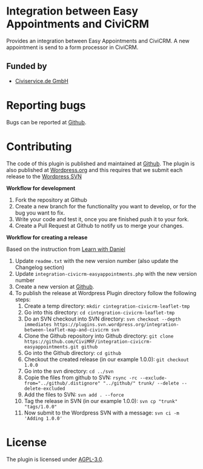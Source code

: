 # Integration between Easy Appointments and CiviCRM

Provides an integration between Easy Appointments and CiviCRM. A new appointment is send to a form processor in CiviCRM.

## Funded by

* [Civiservice.de GmbH](https://civiservice.de/)

# Reporting bugs

Bugs can be reported at [Github](https://github.com/CiviMRF/integration-civicrm-easyappointments).

# Contributing

The code of this plugin is published and maintained at [Github](https://github.com/CiviMRF/integration-civicrm-easyappointments).
The plugin is also published at [Wordpress.org](https://wordpress.org/plugins/integration-between-leaflet-map-and-civicrm)
and this requires that we submit each release to the [Wordpress SVN](https://plugins.svn.wordpress.org/integration-between-leaflet-map-and-civicrm)

**Workflow for development**

1. Fork the repository at Github
1. Create a new branch for the functionality you want to develop, or for the bug you want to fix.
1. Write your code and test it, once you are finished push it to your fork.
1. Create a Pull Request at Github to notify us to merge your changes.

**Workflow for creating a release**

Based on the instruction from [Learn with Daniel](https://learnwithdaniel.com/2019/09/publishing-your-first-wordpress-plugin-with-git-and-svn/)

1. Update `readme.txt` with the new version number (also update the Changelog section)
1. Update `integration-civicrm-easyappointments.php` with the new version number
1. Create a new version at [Github](https://github.com/CiviMRF/integration-civicrm-easyappointments).
1. To publish the release at Wordpress Plugin directory follow the following steps:
    1. Create a temp directory: `mkdir cintegration-civicrm-leaflet-tmp`
    1. Go into this directory: `cd cintegration-civicrm-leaflet-tmp`
    1. Do an SVN checkout into SVN directory: `svn checkout --depth immediates https://plugins.svn.wordpress.org/integration-between-leaflet-map-and-civicrm svn`
    1. Clone the Github repository into Github directory: `git clone https://github.com/CiviMRF/integration-civicrm-easyappointments.git github`
    1. Go into the Github directory: `cd github`
    1. Checkout the created release (in our example 1.0.0): `git checkout 1.0.0`
    1. Go into the svn directory: `cd ../svn`
    1. Copie the files from github to SVN: `rsync -rc --exclude-from="../github/.distignore" "../github/" trunk/ --delete --delete-excluded`
    1. Add the files to SVN: `svn add . --force`
    1. Tag the release in SVN (in our example 1.0.0): `svn cp "trunk" "tags/1.0.0"`
    1. Now submit to the Wordpress SVN with a message: `svn ci -m 'Adding 1.0.0'`


# License

The plugin is licensed under [AGPL-3.0](LICENSE.txt).